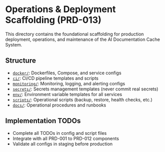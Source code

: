 # Operations & Deployment Scaffolding (PRD-013)

This directory contains the foundational scaffolding for production deployment, operations, and maintenance of the AI Documentation Cache System.

## Structure

- [`docker/`](./docker): Dockerfiles, Compose, and service configs
- [`ci/`](./ci): CI/CD pipeline templates and scripts
- [`monitoring/`](./monitoring): Monitoring, logging, and alerting configs
- [`secrets/`](./secrets): Secrets management templates (never commit real secrets)
- [`env/`](./env): Environment variable templates for all services
- [`scripts/`](./scripts): Operational scripts (backup, restore, health checks, etc.)
- [`docs/`](./docs): Operational procedures and runbooks

## Implementation TODOs

- Complete all TODOs in config and script files
- Integrate with all PRD-001 to PRD-012 components
- Validate all configs in staging before production